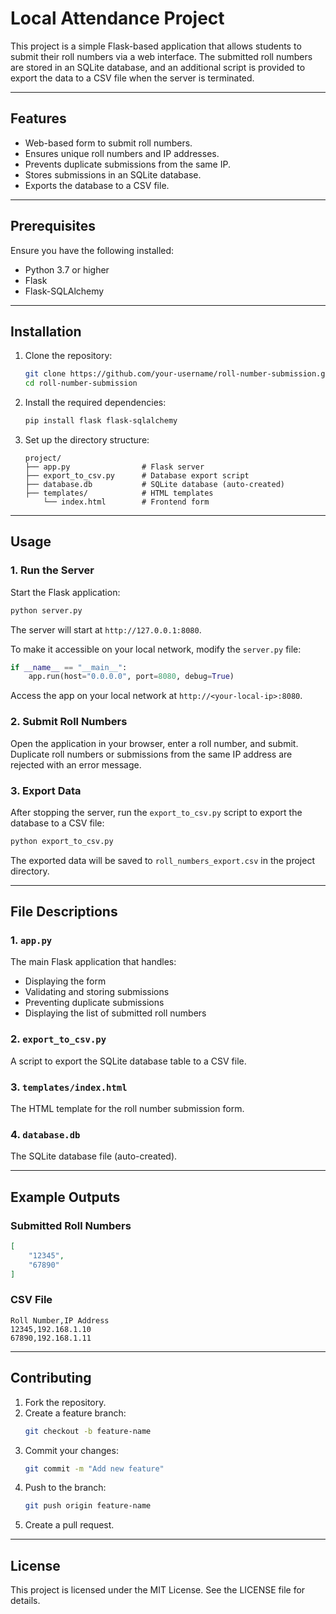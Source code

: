 # Local Attendance Project

This project is a simple Flask-based application that allows students to submit their roll numbers via a web interface. The submitted roll numbers are stored in an SQLite database, and an additional script is provided to export the data to a CSV file when the server is terminated.

---

## Features

- Web-based form to submit roll numbers.
- Ensures unique roll numbers and IP addresses.
- Prevents duplicate submissions from the same IP.
- Stores submissions in an SQLite database.
- Exports the database to a CSV file.

---

## Prerequisites

Ensure you have the following installed:

- Python 3.7 or higher
- Flask
- Flask-SQLAlchemy

---

## Installation

1. Clone the repository:
   ```bash
   git clone https://github.com/your-username/roll-number-submission.git
   cd roll-number-submission
   ```

2. Install the required dependencies:
   ```bash
   pip install flask flask-sqlalchemy
   ```

3. Set up the directory structure:
   ```
   project/
   ├── app.py                # Flask server
   ├── export_to_csv.py      # Database export script
   ├── database.db           # SQLite database (auto-created)
   ├── templates/            # HTML templates
       └── index.html        # Frontend form
   ```

---

## Usage

### 1. Run the Server

Start the Flask application:

```bash
python server.py
```

The server will start at `http://127.0.0.1:8080`.

To make it accessible on your local network, modify the `server.py` file:
```python
if __name__ == "__main__":
    app.run(host="0.0.0.0", port=8080, debug=True)
```
Access the app on your local network at `http://<your-local-ip>:8080`.

### 2. Submit Roll Numbers

Open the application in your browser, enter a roll number, and submit. Duplicate roll numbers or submissions from the same IP address are rejected with an error message.

### 3. Export Data

After stopping the server, run the `export_to_csv.py` script to export the database to a CSV file:

```bash
python export_to_csv.py
```

The exported data will be saved to `roll_numbers_export.csv` in the project directory.

---

## File Descriptions

### 1. `app.py`
The main Flask application that handles:
- Displaying the form
- Validating and storing submissions
- Preventing duplicate submissions
- Displaying the list of submitted roll numbers

### 2. `export_to_csv.py`
A script to export the SQLite database table to a CSV file.

### 3. `templates/index.html`
The HTML template for the roll number submission form.

### 4. `database.db`
The SQLite database file (auto-created).

---

## Example Outputs

### Submitted Roll Numbers

```json
[
    "12345",
    "67890"
]
```

### CSV File

```csv
Roll Number,IP Address
12345,192.168.1.10
67890,192.168.1.11
```

---

## Contributing

1. Fork the repository.
2. Create a feature branch:
   ```bash
   git checkout -b feature-name
   ```
3. Commit your changes:
   ```bash
   git commit -m "Add new feature"
   ```
4. Push to the branch:
   ```bash
   git push origin feature-name
   ```
5. Create a pull request.

---

## License

This project is licensed under the MIT License. See the LICENSE file for details.
